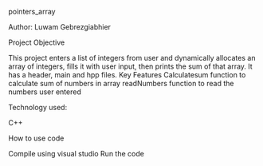 pointers_array

Author: Luwam Gebrezgiabhier

Project Objective

This project enters a list of integers from user and dynamically allocates an array of integers, fills it with user input, then prints the sum of that array.
It has a header, main and hpp files.
Key Features
Calculatesum function to calculate sum of numbers in array
readNumbers function  to read the numbers user entered

Technology used:

C++

How to use code

Compile using visual studio
Run the code

